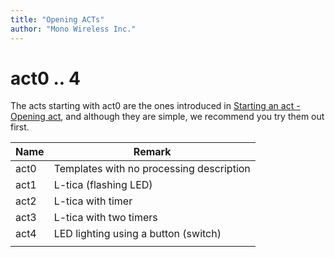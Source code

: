 ```yaml
---
title: "Opening ACTs"
author: "Mono Wireless Inc."
---
```


# act0 .. 4

The acts starting with act0 are the ones introduced in [Starting an act - Opening act](https://mono-wireless.com/jp/products/act/index.html), and although they are simple, we recommend you try them out first.

| Name | Remark                                   |
| ---- | ---------------------------------------- |
| act0 | Templates with no processing description |
| act1 | L-tica (flashing LED)                    |
| act2 | L-tica with timer                        |
| act3 | L-tica with two timers                   |
| act4 | LED lighting using a button (switch)     |
|      |                                          |

